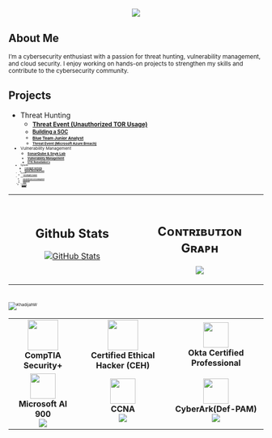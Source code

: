<h1 align="center">
    <img src="https://readme-typing-svg.herokuapp.com/?font=Righteous&size=35&color=2ea44f&center=true&vCenter=true&width=500&height=70&duration=2000&lines=Hello+Welcome!+;+I'm+Khadijah!;" />
</h1>


## About Me  
<small>I’m a cybersecurity enthusiast with a passion for threat hunting, vulnerability management, and cloud security. I enjoy working on hands-on projects to strengthen my skills and contribute to the cybersecurity community.</small>  



## Projects  
- Threat Hunting
    - <small> **[Threat Event (Unauthorized TOR Usage)](https://github.com/kdee028/Flash028/blob/0c6322ee92e7067c6b14988d3cc215471c147a6f/Threat-Hunting.md)** 
    - <small> **[Building a SOC](https://github.com/Flash028/Flash028/blob/main/BUILDING%20A%20SOC/building-a-soc.md)**
    - <small> **[Blue Team Junior Analyst](https://github.com/khadijahW/Flash028/blob/main/Blue%20Team%20Junior%20Analyst/SBT.md)**
    - <small> **[Threat Event (Microsoft Azure Breach)](https://github.com/khadijahW/Flash028/blob/fd4085a445653c21a91215bd957156b20eacfea1/Threat-Hunt-Report.md)**
- Vulnerability Management
  - <small> **[SonarQube & Snyk Lab](https://github.com/khadijahW/Flash028/blob/226a571bce421dd420b28b3ea954d7f3a94f3c47/SonarSnyk/SonarSnyk.md)**
  - <small> **[Vulnerability Management](https://github.com/Flash028/Flash028/blob/main/Vulnerability%20Assessment/Vulnerability.Assessment.md)**
  - <small> **[STIG Remediation's](https://github.com/khadijahW/Flash028/blob/e5ecb885ef1e07603df5146b603ba56c0e551589/Tenable/STIG%20Remediation.md)**
- Splunk
  - <small> **[Corelight Suricata](https://github.com/khadijahW/Flash028/blob/facc1dc0e6f75eb874005702f0afd39a6075c310/BOTS.md)**<br>
  - <small> **[Splunk+AtomicRedTeam](https://github.com/khadijahW/Flash028/blob/36ce5eb48e72d441390335bc12ddd474a72f9e25/Splunk/Splunk.md)**<br>
- Python
    - <small> **[File Integrity Tracker](https://github.com/khadijahW/Flash028/blob/732e0d757ec45e2814e7d6f678dc333b42770487/File-integrity-Tracker.md)**  
- IAM
    - <small> **[Okta Identity and Access Management](https://github.com/khadijahW/Flash028/blob/b3761cc35c9adb1aa7d0c91c2c1e075cc52a2385/Okta/Okta.md)**  
    - <small> **[CyberArk PAM](https://github.com/kdee028/Flash028/blob/3e8eff4000e2ee34c1d41afe97ae2a6c3d25fdc0/Cyberark/Cyberark.md)**
    - <small> **[Sailpoint](https://github.com/khadijahW/Flash028/blob/aa96b8fcbe23d3048199ce38eaf18f5fb9c17ab1/Sailpoint-setup.md)**
- Linux
    - <small> **[Metasploitable](https://github.com/khadijahW/Flash028/blob/bbdf053a84577a81e18d46df09801df684c6d146/Kali%20Linux/metasploitable2.md)**
- Other
    - <small> **[Active Directory](https://github.com/khadijahW/Flash028/blob/main/Active%20Directory.md)**  
    - <small> **[Azure Cloud Resume](https://github.com/khadijahW/CyberFlash/blob/179579dcebc2476c707f70b37321e3e49116093f/README.md)** <br>

<!--Github stats Table--> 
<table width="100%">
  <tr>
    <td width="50%">
      <h2 align="center"><strong>Github Stats</strong></h2>
      <p align="center">
        <a href="https://github.com/KhadijahW">
          <img align="center" src="https://github-readme-stats.vercel.app/api?username=KhadijahW&count_private=true&show_icons=true&theme=nightowl&bg_color=,000000,4B0082&title_color=FFFFFF&text_color=ffffff&rank_icon=github&hide=prs,issues,contribs&show=reviews,prs_merged,prs_merged_percentage" alt="GitHub Stats" />
        </a>
      </p>
    </td>
    <td width="50%">
    
<br />
<!--Contribution Graph-->
<h2 align="center">Cᴏɴᴛʀɪʙᴜᴛɪᴏɴ Gʀᴀᴘʜ</h2>
<p align="center">
    <img src="https://github-readme-activity-graph.vercel.app/graph?username=KhadijahW&theme=nightowl&background=0,000000,2ea44f&fire=FFFF00&line=2ea44f&point=FFFFFF&area=true&hide_border=false" border-radius="25">
</p>


</table>




<br>
<!--Profile Count Badge-->
<p align="left">
  <img src="https://komarev.com/ghpvc/?username=KhadijahW&label=Profile%20views&color=770677&style=for-the-badge&logo=star" alt="KhadijahW" style="padding-right:20px;" />
</p>




<div align="center">
  <table>
    <tr>
      <td align="center">
        <img src="https://github.com/user-attachments/assets/749c579d-7d25-4a11-9fe6-b0b742d681d5" width="60"/><br>
        <b>CompTIA Security+</b><br>
      </td>
      <td align="center">
        <img src="https://github.com/user-attachments/assets/0cc2e76b-37fb-4455-90d6-c5c0c356a924?style=flat-square" width="60"/><br>
        <b>Certified Ethical Hacker (CEH)</b><br>
      </td>
      <td align="center">
        <img src="https://github.com/user-attachments/assets/1b756e93-8233-4ac3-85c6-f1d83299ccc3" width="50"/><br>
        <b>Okta Certified Professional</b><br>
      </td>
    </tr>
    <tr>
      <td align="center">
        <img src="https://img.icons8.com/color/96/000000/microsoft.png" width="50"/><br>
        <b>Microsoft AI 900</b><br>
        <img src="https://img.shields.io/badge/Microsoft-Azure-blue?style=flat-square"/>
      </td>
      <td align="center">
        <img src="https://img.icons8.com/fluency/96/000000/console.png" width="50"/><br>
        <b>CCNA</b><br>
        <img src="https://img.shields.io/badge/Cisco-Certified-green?style=flat-square"/>
      </td>
      <td align="center">
        <img src="https://img.icons8.com/color/96/000000/cloud.png" width="50"/><br>
        <b>CyberArk(Def-PAM)</b><br>
        <img src="https://img.shields.io/badge/Cloud-CyberArk-blueviolet?style=flat-square"/>
      </td>
    </tr>
  </table>
</div>



